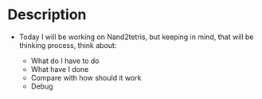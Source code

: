 # Description

- Today I will be working on Nand2tetris,
  but keeping in mind, that will be thinking
  process, think about:
    
    - What do I have to do
    - What have I done
    - Compare with how should it work
    - Debug
  

